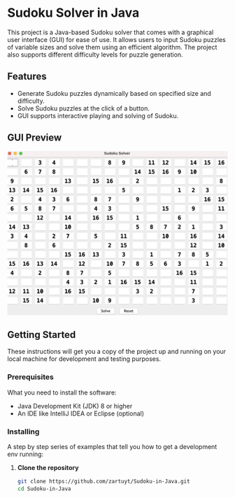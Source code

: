 # Sudoku Solver in Java

This project is a Java-based Sudoku solver that comes with a graphical user interface (GUI) for ease of use. It allows users to input Sudoku puzzles of variable sizes and solve them using an efficient algorithm. The project also supports different difficulty levels for puzzle generation.

## Features

- Generate Sudoku puzzles dynamically based on specified size and difficulty.
- Solve Sudoku puzzles at the click of a button.
- GUI supports interactive playing and solving of Sudoku.

## GUI Preview

![Sudoku GUI Preview](https://github.com/zartuyt/Sudoku-in-Java/blob/main/Screenshot%202024-07-08%20at%2019.20.09.png)

## Getting Started

These instructions will get you a copy of the project up and running on your local machine for development and testing purposes.

### Prerequisites

What you need to install the software:

- Java Development Kit (JDK) 8 or higher
- An IDE like IntelliJ IDEA or Eclipse (optional)

### Installing

A step by step series of examples that tell you how to get a development env running:

1. **Clone the repository**

   ```bash
   git clone https://github.com/zartuyt/Sudoku-in-Java.git
   cd Sudoku-in-Java
